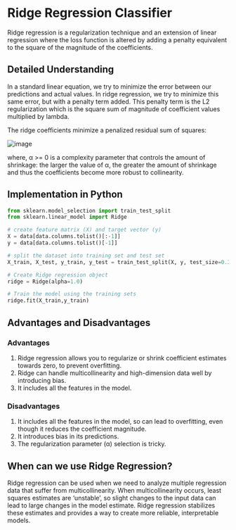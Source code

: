 # Ridge Regression Classifier

Ridge regression is a regularization technique and an extension of linear regression where the loss function is altered by adding a penalty equivalent to the square of the magnitude of the coefficients.

## Detailed Understanding

In a standard linear equation, we try to minimize the error between our predictions and actual values. In ridge regression, we try to minimize this same error, but with a penalty term added. This penalty term is the L2 regularization which is the square sum of magnitude of coefficient values multiplied by lambda.

The ridge coefficients minimize a penalized residual sum of squares:

![image](https://miro.medium.com/max/1400/1*Jd03Hyt2bpEv1r7UijLlpg.png)

where, α >= 0 is a complexity parameter that controls the amount of shrinkage: the larger the value of α, the greater the amount of shrinkage and thus the coefficients become more robust to collinearity.

## Implementation in Python

```python
from sklearn.model_selection import train_test_split
from sklearn.linear_model import Ridge

# create feature matrix (X) and target vector (y)
X = data[data.columns.tolist()[:-1]]
y = data[data.columns.tolist()[-1]]

# split the dataset into training set and test set
X_train, X_test, y_train, y_test = train_test_split(X, y, test_size=0.3, random_state=42)

# Create Ridge regression object
ridge = Ridge(alpha=1.0)

# Train the model using the training sets
ridge.fit(X_train,y_train)
```

## Advantages and Disadvantages

### Advantages

1. Ridge regression allows you to regularize or shrink coefficient estimates towards zero, to prevent overfitting.
2. Ridge can handle multicollinearity and high-dimension data well by introducing bias.
3. It includes all the features in the model.

### Disadvantages

1. It includes all the features in the model, so can lead to overfitting, even though it reduces the coefficient magnitude.
2. It introduces bias in its predictions.
3. The regularization parameter (α) selection is tricky.

## When can we use Ridge Regression?

Ridge regression can be used when we need to analyze multiple regression data that suffer from multicollinearity. When multicollinearity occurs, least squares estimates are ‘unstable’, so slight changes to the input data can lead to large changes in the model estimate. Ridge regression stabilizes these estimates and provides a way to create more reliable, interpretable models.

